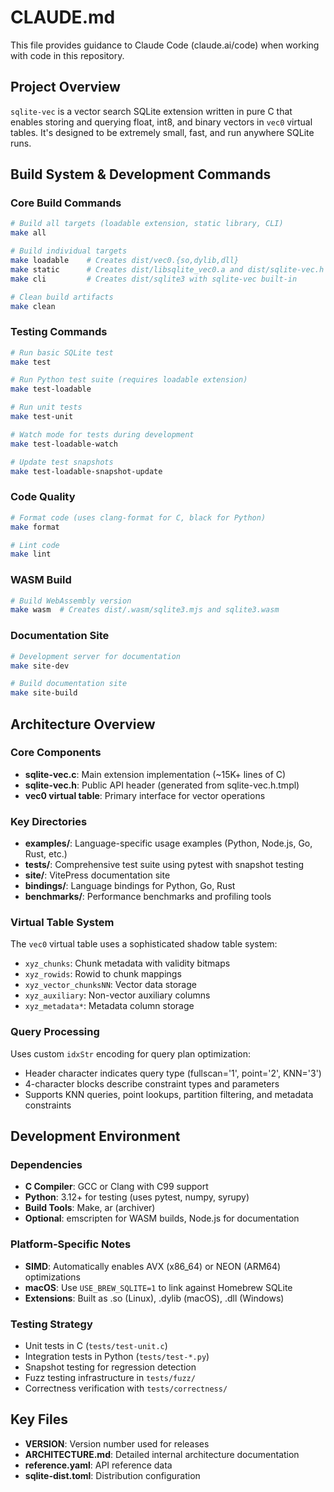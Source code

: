 # CLAUDE.md

This file provides guidance to Claude Code (claude.ai/code) when working with code in this repository.

## Project Overview
`sqlite-vec` is a vector search SQLite extension written in pure C that enables storing and querying float, int8, and binary vectors in `vec0` virtual tables. It's designed to be extremely small, fast, and run anywhere SQLite runs.

## Build System & Development Commands

### Core Build Commands
```bash
# Build all targets (loadable extension, static library, CLI)
make all

# Build individual targets
make loadable    # Creates dist/vec0.{so,dylib,dll}
make static      # Creates dist/libsqlite_vec0.a and dist/sqlite-vec.h
make cli         # Creates dist/sqlite3 with sqlite-vec built-in

# Clean build artifacts  
make clean
```

### Testing Commands
```bash
# Run basic SQLite test
make test

# Run Python test suite (requires loadable extension)
make test-loadable

# Run unit tests
make test-unit

# Watch mode for tests during development
make test-loadable-watch

# Update test snapshots
make test-loadable-snapshot-update
```

### Code Quality
```bash
# Format code (uses clang-format for C, black for Python)
make format

# Lint code
make lint
```

### WASM Build
```bash
# Build WebAssembly version
make wasm  # Creates dist/.wasm/sqlite3.mjs and sqlite3.wasm
```

### Documentation Site
```bash
# Development server for documentation
make site-dev

# Build documentation site  
make site-build
```

## Architecture Overview

### Core Components
- **sqlite-vec.c**: Main extension implementation (~15K+ lines of C)
- **sqlite-vec.h**: Public API header (generated from sqlite-vec.h.tmpl)
- **vec0 virtual table**: Primary interface for vector operations

### Key Directories
- **examples/**: Language-specific usage examples (Python, Node.js, Go, Rust, etc.)
- **tests/**: Comprehensive test suite using pytest with snapshot testing
- **site/**: VitePress documentation site
- **bindings/**: Language bindings for Python, Go, Rust
- **benchmarks/**: Performance benchmarks and profiling tools

### Virtual Table System
The `vec0` virtual table uses a sophisticated shadow table system:
- `xyz_chunks`: Chunk metadata with validity bitmaps
- `xyz_rowids`: Rowid to chunk mappings  
- `xyz_vector_chunksNN`: Vector data storage
- `xyz_auxiliary`: Non-vector auxiliary columns
- `xyz_metadata*`: Metadata column storage

### Query Processing
Uses custom `idxStr` encoding for query plan optimization:
- Header character indicates query type (fullscan='1', point='2', KNN='3')
- 4-character blocks describe constraint types and parameters
- Supports KNN queries, point lookups, partition filtering, and metadata constraints

## Development Environment

### Dependencies
- **C Compiler**: GCC or Clang with C99 support
- **Python**: 3.12+ for testing (uses pytest, numpy, syrupy)
- **Build Tools**: Make, ar (archiver)
- **Optional**: emscripten for WASM builds, Node.js for documentation

### Platform-Specific Notes
- **SIMD**: Automatically enables AVX (x86_64) or NEON (ARM64) optimizations
- **macOS**: Use `USE_BREW_SQLITE=1` to link against Homebrew SQLite
- **Extensions**: Built as .so (Linux), .dylib (macOS), .dll (Windows)

### Testing Strategy
- Unit tests in C (`tests/test-unit.c`)
- Integration tests in Python (`tests/test-*.py`) 
- Snapshot testing for regression detection
- Fuzz testing infrastructure in `tests/fuzz/`
- Correctness verification with `tests/correctness/`

## Key Files
- **VERSION**: Version number used for releases
- **ARCHITECTURE.md**: Detailed internal architecture documentation
- **reference.yaml**: API reference data
- **sqlite-dist.toml**: Distribution configuration